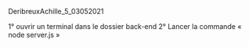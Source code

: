  DeribreuxAchille_5_03052021

1° ouvrir un terminal dans le dossier back-end 
2° Lancer la commande « node server.js »